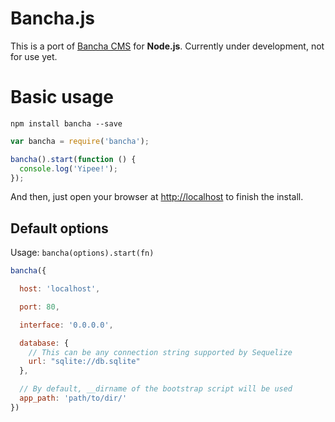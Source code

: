 # Bancha.js

This is a port of [Bancha CMS](https://github.com/squallstar/bancha) for **Node.js**. Currently under development, not for use yet.

# Basic usage

```
npm install bancha --save
```

```javascript
var bancha = require('bancha');

bancha().start(function () {
  console.log('Yipee!');
});
```

And then, just open your browser at [http://localhost](http://localhost) to finish the install.

## Default options

Usage: `bancha(options).start(fn)`

```javascript
bancha({

  host: 'localhost',

  port: 80,

  interface: '0.0.0.0',

  database: {
    // This can be any connection string supported by Sequelize
    url: "sqlite://db.sqlite"
  },

  // By default, __dirname of the bootstrap script will be used
  app_path: 'path/to/dir/'
})
```